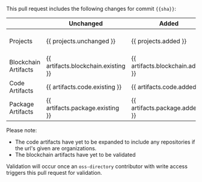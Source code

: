 This pull request includes the following changes for commit `{{sha}}`:

|                      | Unchanged                           | Added                            | Removed                            | Updated                |
| -------------------- | ----------------------------------- | -------------------------------- | ---------------------------------- | ---------------------- |
| Projects             | {{ projects.unchanged }}            | {{ projects.added }}             | {{projects.removed}}               | {{ projects.updated }} |
| Blockchain Artifacts | {{ artifacts.blockchain.existing }} | {{ artifacts.blockchain.added }} | {{ artifacts.blockchain.removed }} | N/A                    |
| Code Artifacts       | {{ artifacts.code.existing }}       | {{ artifacts.code.added }}       | {{ artifacts.code.removed }}       | N/A                    |
| Package Artifacts    | {{ artifacts.package.existing }}    | {{ artifacts.package.added }}    | {{ artifacts.package.removed}}     | N/A                    |

Please note:

- The code artifacts have yet to be expanded to include any repositories if the
  url's given are organizations.
- The blockchain artifacts have yet to be validated

Validation will occur once an `oss-directory` contributor with write access
triggers this pull request for validation.

